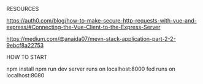 RESOURCES

https://auth0.com/blog/how-to-make-secure-http-requests-with-vue-and-express/#Connecting-the-Vue-Client-to-the-Express-Server

https://medium.com/@anaida07/mevn-stack-application-part-2-2-9ebcf8a22753

HOW TO START

npm install
npm run dev
server runs on localhost:8000
fed runs on localhost:8080